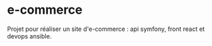 # e-commerce
Projet pour réaliser un site d'e-commerce : api symfony, front react et devops ansible.
